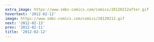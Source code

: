 ```yaml
---
extra_image: https://www.smbc-comics.com/comics/20120212after.gif
hovertext: '2012-02-12'
image: https://www.smbc-comics.com/comics/20120212.gif
next: '2012-02-13'
prev: '2012-02-11'
title: '2012-02-12'
---
```

